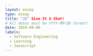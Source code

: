 ```yaml
---
layout: essay
type: essay
title: "JS" Give It A Shot! 
# All dates must be YYYY-MM-DD format!
date: 2019-09-06
labels:
  - Software Engineering
  - Learning
  - Javascript
---
```





